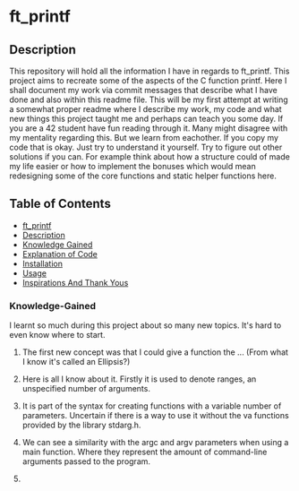 # ft_printf
## Description

This repository will hold all the information I have in regards to ft_printf. This project aims to recreate some of the aspects of the C function printf. Here I shall document my work via commit messages that describe what I have done and also within this readme file. This will be my first attempt at writing a somewhat proper readme where I describe my work, my code and what new things this project taught me and perhaps can teach you some day. If you are a 42 student have fun reading through it. Many might disagree with my mentality regarding this. But we learn from eachother. If you copy my code that is okay. Just try to understand it yourself. Try to figure out other solutions if you can. For example think about how a structure could of made my life easier or how to implement the bonuses which would mean redesigning some of the core functions and static helper functions here. 

## Table of Contents

- [ft_printf](#ft_printf)
- [Description](#description)
- [Knowledge Gained](#Knowledge-Gained)
- [Explanation of Code](#Explanation-of-Code)
- [Installation](#installation)
- [Usage](#usage)
- [Inspirations And Thank Yous](#inspirations-and-thank-you)

### Knowledge-Gained

I learnt so much during this project about so many new topics. It's hard to even know where to start. 

1.  The first new concept was that I could give a function the ... (From what I know it's called an Ellipsis?)
  1. Here is all I know about it. Firstly it is used to denote ranges, an unspecified number of arguments.
  2. It is part of the syntax for creating functions with a variable number of parameters. Uncertain if there is a way to use it without the va functions provided by the library stdarg.h.
  3. We can see a similarity with the argc and argv parameters when using a main function. Where they represent the amount of command-line arguments passed to the program.

4.  
